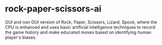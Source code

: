 # rock-paper-scissors-ai
GUI and non GUI version of Rock, Paper, Scissors, Lizard, Spock, where the CPU is enhanced and uses basic artificial intelligence techniques to record the game history and make educated moves based on identifying human player's biases.
